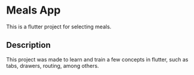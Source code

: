 # Meals App

This is a flutter project for selecting meals.

## Description

This project was made to learn and train a few concepts in flutter, such as tabs, drawers, routing, among others.
